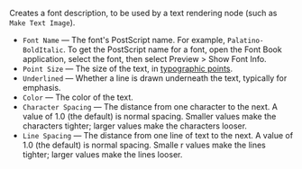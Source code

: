 Creates a font description, to be used by a text rendering node (such as `Make Text Image`).

   - `Font Name` — The font's PostScript name.  For example, `Palatino-BoldItalic`.  To get the PostScript name for a font, open the Font Book application, select the font, then select Preview > Show Font Info.
   - `Point Size` — The size of the text, in <a href="https://en.wikipedia.org/wiki/Point_(typography)">typographic points</a>.
   - `Underlined` — Whether a line is drawn underneath the text, typically for emphasis.
   - `Color` — The color of the text.
   - `Character Spacing` — The distance from one character to the next.  A value of 1.0 (the default) is normal spacing.  Smaller values make the characters tighter; larger values make the characters looser.
   - `Line Spacing` — The distance from one line of text to the next.  A value of 1.0 (the default) is normal spacing.  Smalle
r values make the lines tighter; larger values make the lines looser.
